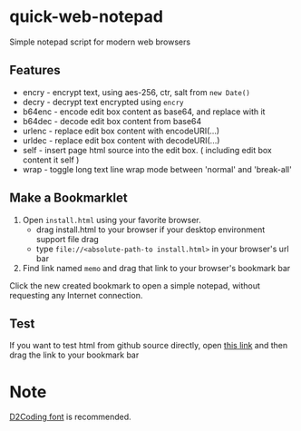 # quick-web-notepad
Simple notepad script for modern web browsers

## Features

- encry - encrypt text, using aes-256, ctr, salt from `new Date()`
- decry - decrypt text encrypted using `encry`
- b64enc - encode edit box content as base64, and replace with it
- b64dec - decode edit box content from base64
- urlenc - replace edit box content with encodeURI(...)
- urldec - replace edit box content with decodeURI(...)
- self - insert page html source into the edit box. ( including edit box content it self )
- wrap - toggle long text line wrap mode between 'normal' and 'break-all'

## Make a Bookmarklet

1. Open `install.html` using your favorite browser.
    - drag install.html to your browser if your desktop environment support file drag
    - type `file://<absolute-path-to install.html>` in your browser's url bar
2. Find link named `memo` and drag that link to your browser's bookmark bar 

Click the new created bookmark to open a simple notepad, without requesting any Internet connection.

## Test

If you want to test html from github source directly, open  [this link](https://rawgit.com/rhee/quick-web-cipherpad/master/install.html) and then drag the link
to your bookmark bar

# Note

[D2Coding font](http://dev.naver.com/projects/d2coding/) is recommended.
